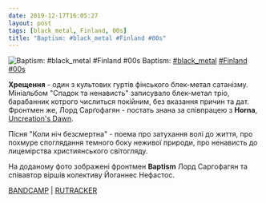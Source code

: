 ```yaml
---
date: 2019-12-17T16:05:27
layout: post
tags: [black_metal, Finland, 00s]
title: "Baptism: #black_metal #Finland #00s"
---
```

![Baptism: #black_metal #Finland #00s](https://res.cloudinary.com/vast-space-unexplored/image/upload/q_auto,dpr_auto,w_auto/photos/photo_819_17-12-2019_16-05-27.jpg)
Baptism: [#black_metal](/tags/#black_metal) [#Finland](/tags/#Finland) [#00s](/tags/#00s)

**Хрещення** - один з культових гуртів фінського блек-метал сатанізму. Мініальбом &quot;Спадок та ненависть&quot; записувало блек-метал тріо, барабанник котрого числиться покійним, без вказання причин та дат. Фронтмен же, Лорд Сарґофагян - постать знана за співпрацею з **Horna**, [Uncreation&#39;s Dawn](/2019-11-10-uncreations-dawn--black-metal-raw-black-metal-finland).

Пісня &quot;Коли ніч безсмертна&quot; - поема про затухання волі до життя, про похмуре споглядання темного боку неживої природи, про ненависть до лицемірства християнського світогляду.

На доданому фото зображені фронтмен **Baptism** Лорд Саргофагян та співавтор віршів колективу Йоганнес Нефастос.

 [BANDCAMP](https://baptismofficial.bandcamp.com/album/wisdom-hate-2003) \| [RUTRACKER](https://rutracker.org/forum/viewtopic.php?t=3829279)